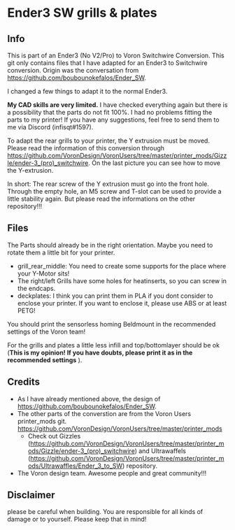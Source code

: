 # Ender3 SW grills & plates

## Info
This is part of an Ender3 (No V2/Pro) to Voron Switchwire Conversion. This git only contains files that I have adapted for an Ender3 to Switchwire conversion. Origin was the conversation from https://github.com/boubounokefalos/Ender_SW.

I changed a few things to adapt it to the normal Ender3.

**My CAD skills are very limited.** I have checked everything again but there is a possibility that the parts do not fit 100%. I had no problems fitting the parts to my printer! If you have any suggestions, feel free to send them to me via Discord (infisqt#1597).

To adapt the rear grills to your printer, the Y extrusion must be moved. Please read the information of this conversion through https://github.com/VoronDesign/VoronUsers/tree/master/printer_mods/Gizzle/ender-3_(pro)_switchwire. On the last picture you can see how to move the Y-extrusion.

In short: The rear screw of the Y extrusion must go into the front hole. Through the empty hole, an M5 screw and T-slot can be used to provide a little stability again. But please read the informations on the other repository!!!

## Files

The Parts should already be in the right orientation. Maybe you need to rotate them a little bit for your printer.

- grill_rear_middle: You need to create some supports for the place where your Y-Motor sits! 
- The right/left Grills have some holes for heatinserts, so you can screw in the endcaps.
- deckplates: I think you can print them in PLA if you dont consider to enclose your printer. If you want to enclose it, please use ABS or at least PETG! 

You should print the sensorless homing Beldmount in the recommended settings of the Voron team!

For the grills and plates a little less infill and top/bottomlayer should be ok (**This is my opinion! If you have doubts, please print it as in the recommended settings** ).

## Credits
- As I have already mentioned above, the design of https://github.com/boubounokefalos/Ender_SW.
- The other parts of the converstion are from the Voron Users printer_mods git. https://github.com/VoronDesign/VoronUsers/tree/master/printer_mods
  - Check out Gizzles (https://github.com/VoronDesign/VoronUsers/tree/master/printer_mods/Gizzle/ender-3_(pro)_switchwire) and Ultrawaffels (https://github.com/VoronDesign/VoronUsers/tree/master/printer_mods/Ultrawaffles/Ender_3_to_SW) repository.
- The Voron design team. Awesome people and great community!!!


## Disclaimer
please be careful when building. You are responsible for all kinds of damage or to yourself. Please keep that in mind!

